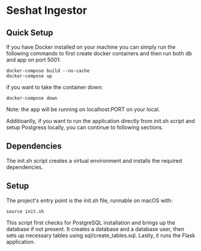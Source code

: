 # Seshat Ingestor 

## Quick Setup

If you have Docker installed on your machine you can simply run the following commands to first create docker containers and then run both db and app on port 5001:

    docker-compose build --no-cache
    docker-compose up

if you want to take the container down:

    docker-compose down

Note: the app will be running on localhost:PORT on your local.

Additioanlly, if you want to run the application directly from init.sh script and setup Postgress locally, you can continue to following sections.

## Dependencies

The init.sh script creates a virtual environment and installs the required dependencies.

## Setup 

The project's entry point is the init.sh file, runnable on macOS with:

    source init.sh


This script first checks for PostgreSQL installation and brings up the database if not present. It creates a database and a database user, then sets up necessary tables using sql/create_tables.sql. Lastly, it runs the Flask application.
